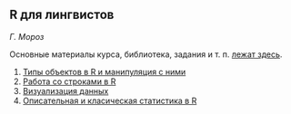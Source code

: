 ## R для лингвистов
*Г. Мороз*

Основные материалы курса, библиотека, задания и т. п. [лежат здесь](http://r-for-linguists.wikispaces.com/).

1. [Типы объектов в R и манипуляция с ними](https://github.com/agricolamz/hse-r-for-linguists/raw/master/1.%20Data%20manipulation/data_manipulation.pdf)
2. [Работа со строками в R](https://github.com/agricolamz/hse-r-for-linguists/raw/master/2.%20Work%20with%20strings/working_with_strings.pdf)
3. [Визуализация данных](https://github.com/agricolamz/hse-r-for-linguists/raw/master/3.%20Data%20visualization/Data%20Visualization.pdf)
4. [Описательная и класическая статистика в R](https://github.com/agricolamz/hse-r-for-linguists/raw/master/4.%20Descriptive%20statistics/descriptive_and_simple_statistics.pdf)
